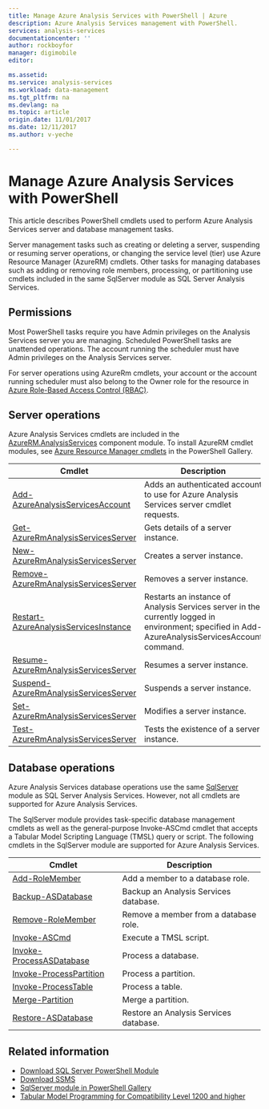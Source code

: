 ```yaml
---
title: Manage Azure Analysis Services with PowerShell | Azure
description: Azure Analysis Services management with PowerShell.
services: analysis-services
documentationcenter: ''
author: rockboyfor
manager: digimobile
editor: 

ms.assetid: 
ms.service: analysis-services
ms.workload: data-management
ms.tgt_pltfrm: na
ms.devlang: na
ms.topic: article
origin.date: 11/01/2017
ms.date: 12/11/2017
ms.author: v-yeche

---
```


# Manage Azure Analysis Services with PowerShell

This article describes PowerShell cmdlets used to perform Azure Analysis Services server and database management tasks. 

Server management tasks such as creating or deleting a server, suspending or resuming server operations, or changing the service level (tier) use Azure Resource Manager (AzureRM) cmdlets. Other tasks for managing databases such as adding or removing role members, processing, or partitioning use cmdlets included in the same SqlServer module as SQL Server Analysis Services.

## Permissions
Most PowerShell tasks require you have Admin privileges on the Analysis Services server you are managing. Scheduled PowerShell tasks are unattended operations. The account running the scheduler must have Admin privileges on the Analysis Services server. 

For server operations using AzureRm cmdlets, your account or the account running scheduler must also belong to the Owner role for the resource in [Azure Role-Based Access Control (RBAC)](../active-directory/role-based-access-control-what-is.md). 

## Server operations 
Azure Analysis Services cmdlets are included in the [AzureRM.AnalysisServices](https://www.powershellgallery.com/packages/AzureRM.AnalysisServices) component module. To install AzureRM cmdlet modules, see [Azure Resource Manager cmdlets](https://docs.microsoft.com/powershell/azure/overview) in the PowerShell Gallery.

|Cmdlet|Description| 
|------------|-----------------| 
|[Add-AzureAnalysisServicesAccount](https://docs.microsoft.com/powershell/module/azurerm.analysisservices/add-azureanalysisservicesaccount)|Adds an authenticated account to use for Azure Analysis Services server cmdlet requests.| 
|[Get-AzureRmAnalysisServicesServer](https://docs.microsoft.com/powershell/module/azurerm.analysisservices/get-azurermanalysisservicesserver)|Gets details of a server instance.|  
|[New-AzureRmAnalysisServicesServer](https://docs.microsoft.com/powershell/module/azurerm.analysisservices/new-azurermanalysisservicesserver)|Creates a server instance.|   
|[Remove-AzureRmAnalysisServicesServer](https://docs.microsoft.com/powershell/module/azurerm.analysisservices/remove-azurermanalysisservicesserver)|Removes a server instance.|  
|[Restart-AzureAnalysisServicesInstance](https://docs.microsoft.com/powershell/module/azurerm.analysisservices/restart-azureanalysisservicesinstance)|Restarts an instance of Analysis Services server in the currently logged in environment; specified in Add-AzureAnalysisServicesAccount command.|  
|[Resume-AzureRmAnalysisServicesServer](https://docs.microsoft.com/powershell/module/azurerm.analysisservices/resume-azurermanalysisservicesserver)|Resumes a server instance.|  
|[Suspend-AzureRmAnalysisServicesServer](https://docs.microsoft.com/powershell/module/azurerm.analysisservices/suspend-azurermanalysisservicesserver)|Suspends a server instance.| 
|[Set-AzureRmAnalysisServicesServer](https://docs.microsoft.com/powershell/module/azurerm.analysisservices/set-azurermanalysisservicesserver)|Modifies a server instance.|   
|[Test-AzureRmAnalysisServicesServer](https://docs.microsoft.com/powershell/module/azurerm.analysisservices/test-azurermanalysisservicesserver)|Tests the existence of a server  instance.| 

## Database operations

Azure Analysis Services database operations use the same [SqlServer](https://www.powershellgallery.com/packages/SqlServer) module as SQL Server Analysis Services. However, not all cmdlets are supported for Azure Analysis Services. 

The SqlServer module provides task-specific database management cmdlets as well as the general-purpose Invoke-ASCmd cmdlet that accepts a Tabular Model Scripting Language (TMSL) query or script. The following cmdlets in the SqlServer module are supported for Azure Analysis Services.

|Cmdlet|Description|
|------------|-----------------| 
|[Add-RoleMember](https://msdn.microsoft.com/library/hh510167.aspx)|Add a member to a database role.| 
|[Backup-ASDatabase](https://docs.microsoft.com/sql/analysis-services/powershell/backup-asdatabase-cmdlet)|Backup an Analysis Services database.|  
|[Remove-RoleMember](https://msdn.microsoft.com/library/hh510173.aspx)|Remove a member from a database role.|   
|[Invoke-ASCmd](https://msdn.microsoft.com/library/hh479579.aspx)|Execute a TMSL script.|
|[Invoke-ProcessASDatabase](https://msdn.microsoft.com/library/mt651773.aspx)|Process a database.|  
|[Invoke-ProcessPartition](https://msdn.microsoft.com/library/hh510164.aspx)|Process a partition.| 
|[Invoke-ProcessTable](https://msdn.microsoft.com/library/mt651774.aspx)|Process a table.|  
|[Merge-Partition](https://msdn.microsoft.com/library/hh479576.aspx)|Merge a partition.|  
|[Restore-ASDatabase](https://docs.microsoft.com/sql/analysis-services/powershell/restore-asdatabase-cmdlet)|Restore an Analysis Services database.| 

## Related information

* [Download SQL Server PowerShell Module](https://docs.microsoft.com/sql/ssms/download-sql-server-ps-module)   
* [Download SSMS](https://docs.microsoft.com/sql/ssms/download-sql-server-management-studio-ssms)   
* [SqlServer module in PowerShell Gallery](https://www.powershellgallery.com/packages/SqlServer)    
* [Tabular Model Programming for Compatibility Level 1200 and higher](https://msdn.microsoft.com/library/mt712541.aspx)

<!--Update_Description:Update meta propreties -->